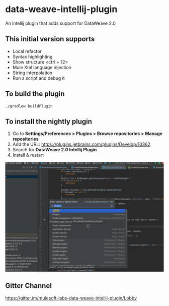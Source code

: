# data-weave-intellij-plugin
An intellij plugin that adds support for DataWeave 2.0 

## This initial version supports

* Local refactor
* Syntax highlighting
* Show structure <ctrl + 12>
* Mule Xml language injection
* String interpolation
* Run a script and debug it

## To build the plugin
```
./gradlew buildPlugin
```

## To install the nightly plugin

1. Go to **Settings/Preferences > Plugins > Browse repositories > Manage repositories**
2. Add the URL: https://plugins.jetbrains.com/plugins/Develop/10362
3. Search for **DataWeave 2.0 Intellij Plugin**
4. Install & restart

![](screenshots/how-to-install-nightly.gif)


## Gitter Channel

https://gitter.im/mulesoft-labs-data-weave-intellij-plugin/Lobby
